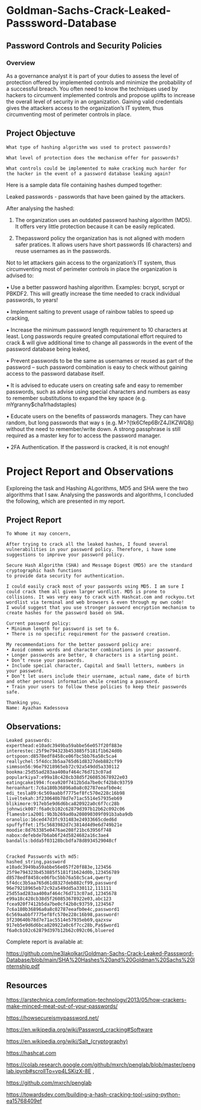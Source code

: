 # Goldman-Sachs-Crack-Leaked-Passsword-Database
## Password Controls and Security Policies

### Overview 
As a governance analyst it is part of your duties to assess the level of protection offered by implemented controls and minimize the probability of a successful breach. You often need to know the techniques used by hackers to circumvent implemented controls and propose uplifts to increase the overall level of security in an organization. Gaining valid credentials gives the attackers access to the organization’s IT system, thus circumventing most of perimeter controls in place.

## Project Objectuve
`What type of hashing algorithm was used to protect passwords?`

`What level of protection does the mechanism offer for passwords?`

`What controls could be implemented to make cracking much harder for the hacker in the event of a password database leaking again?`

Here is a sample data file containing hashes dumped together:

Leaked passwords - passwords that have been gained by the attackers.

After analysing the hashed:

1. The organization uses an outdated password hashing algorithm (MD5). It offers very little protection because it can be easily replicated.

2.  Thepassword policy the organization has is not aligned with modern safer pratices. It allows users have short passwords (6 characters) and reuse usernames as in the passwords. 

Not to let attackers gain access to the organization’s IT system, thus circumventing most of perimeter controls in place the organization is advised to:

•	Use a better password hashing algorithm. Examples: bcrypt, scrypt or PBKDF2. This will greatly increase the time needed to crack individual passwords, to years!

•	Implement salting to prevent usage of rainbow tables to speed up cracking,

•	Increase the minimum password length requirement to 10 characters at least. Long passwords require greated computational effort required to crack & will give additional time to change all passwords in the event of the password database being leaked,

•	Prevent passwords to be the same as usernames or reused as part of the password – such password combination is easy to check without gaining access to the password database itself.  

•	It is advised to educate users on creating safe and easy to remember passwords, such as advise using special characters and numbers as easy to remember substitutions to expand the key space (e.g. mYgranny$cha1rhadstaples)

•	Educate users on the benefits of passwords managers. They can have random, but long passwords that way s (e.g. M>?{tk6Cfep6BrZ4J)KZWQ8j) without the need to remember/write down. A strong passphrase is still required as a master key for to access the password manager.

•  2FA Authentication. If the password is cracked, it is not enough!

# Project Report and Observations 

Exploreing the task and Hashing ALgorithms, MD5 and SHA were the two algorithms that I saw. Analysing the passwords and algorithms, I concluded the following, which are presented in my report.

## Project Report
```
To Whome it may concern,

After trying to crack all the leaked hashes, I found several vulnerabilities in your password policy. Therefore, i have some suggestions to improve your password policy.

Secure Hash Algorithm (SHA) and Message Digest (MD5) are the standard cryptographic hash functions 
to provide data security for authentication. 

I could easily crack most of your passwords using MD5. I am sure I could crack them all given larger wordlist. MD5 is prone to collisions. It was very easy to crack with Hashcat.com and rockyou.txt wordlist via terminal and web browsers & even through my own code!
I would suggest that you use stronger password encryption mechanism to create hashes for the password based on SHA.

Current password policy:
• Minimum length for password is set to 6.
• There is no specific requirement for the password creation. 

My recommendations for the better password policy are:
• Avoid common words and character combinations in your password.
• Longer passwords are better, 8 characters is a starting point.
• Don’t reuse your passwords.
• Include special character, Capital and Small letters, numbers in your password.
• Don’t let users include their username, actual name, date of birth and other personal information while creating a password.
• Train your users to follow these policies to keep their passwords safe.

Thanking you, 
Name: Ayazhan Kadessova

```
## Observations:
```
Leaked passwords: 
experthead:e10adc3949ba59abbe56e057f20f883e
interestec:25f9e794323b453885f5181f1b624d0b
ortspoon:d8578edf8458ce06fbc5bb76a58c5ca4
reallychel:5f4dcc3b5aa765d61d8327deb882cf99
simmson56:96e79218965eb72c92a549dd5a330112
bookma:25d55ad283aa400af464c76d713c07ad
popularkiya7:e99a18c428cb38d5f260853678922e03
eatingcake1994:fcea920f7412b5da7be0cf42b8c93759
heroanhart:7c6a180b36896a0a8c02787eeafb0e4c
edi_tesla89:6c569aabbf7775ef8fc570e228c16b98
liveltekah:3f230640b78d7e71ac5514e57935eb69
blikimore:917eb5e9d6d6bca820922a0c6f7cc28b
johnwick007:f6a0cb102c62879d397b12b62c092c06
flamesbria2001:9b3b269ad0a208090309f091b3aba9db
oranolio:16ced47d3fc931483e24933665cded6d
spuffyffet:1f5c5683982d7c3814d4d9e6d749b21e
moodie:8d763385e0476ae208f21bc63956f748
nabox:defebde7b6ab6f24d5824682a16c3ae4
bandalls:bdda5f03128bcbdfa78d8934529048cf


Cracked Passwords with md5:
hashed_string,password
e10adc3949ba59abbe56e057f20f883e,123456
25f9e794323b453885f5181f1b624d0b,123456789
d8578edf8458ce06fbc5bb76a58c5ca4,qwerty
5f4dcc3b5aa765d61d8327deb882cf99,password
96e79218965eb72c92a549dd5a330112,111111
25d55ad283aa400af464c76d713c07ad,12345678
e99a18c428cb38d5f260853678922e03,abc123
fcea920f7412b5da7be0cf42b8c93759,1234567
7c6a180b36896a0a8c02787eeafb0e4c,password1
6c569aabbf7775ef8fc570e228c16b98,password!
3f230640b78d7e71ac5514e57935eb69,qazxsw
917eb5e9d6d6bca820922a0c6f7cc28b,Pa$$word1
f6a0cb102c62879d397b12b62c092c06,bluered
```
Complete report is available at: 

https://github.com/ne3lakolkar/Goldman-Sachs-Crack-Leaked-Passsword-Database/blob/main/SHA%20Hashes%20and%20Goldman%20Sachs%20Internship.pdf

## Resources 

https://arstechnica.com/information-technology/2013/05/how-crackers-make-minced-meat-out-of-your-passwords/

https://howsecureismypassword.net/

https://en.wikipedia.org/wiki/Password_cracking#Software

https://en.wikipedia.org/wiki/Salt_(cryptography)

https://hashcat.com

https://colab.research.google.com/github/mxrch/penglab/blob/master/penglab.ipynb#scrollTo=vp4LSKizX-8E  , 

https://github.com/mxrch/penglab

https://towardsdev.com/building-a-hash-cracking-tool-using-python-ea15768409ef